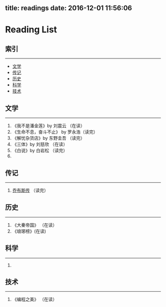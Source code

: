title: readings
date: 2016-12-01 11:56:06
---

# Reading List

## 索引
***

- [文学](#文学)
- [传记](#传记)
- [历史](#历史)
- [科学](#科学)
- [技术](#技术)

## 文学
***
1. 《我不是潘金莲》by 刘震云 （在读）
1. 《生命不息，奋斗不止》 by 罗永浩（读完）
1. 《解忧杂货店》by 东野圭吾 （读完）
1. 《三体》by 刘慈欣 （在读）
2. 《白说》by 白岩松 （读完）
3. 

## 传记
***
1. [乔布斯传](https://en.wikipedia.org/wiki/Steve_Jobs) （读完）


## 历史
***
1. 《大秦帝国》 （在读）
2. 《琅琊榜》(在读)


## 科学
***
1.

## 技术
***
1. 《编程之美》 （在读）
